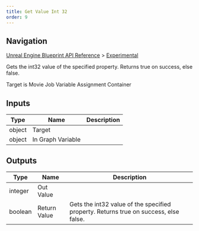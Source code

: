 ```yaml
---
title: Get Value Int 32
order: 9
---
```

## Navigation

[Unreal Engine Blueprint API Reference](https://dev.epicgames.com/documentation/en-us/unreal-engine/BlueprintAPI) > [Experimental](https://dev.epicgames.com/documentation/en-us/unreal-engine/BlueprintAPI/Experimental)

Gets the int32 value of the specified property. Returns true on success, else false.

Target is Movie Job Variable Assignment Container

## Inputs

| Type | Name | Description |
| --- | --- | --- |
| object | Target |  |
| object | In Graph Variable |  |

## Outputs

| Type | Name | Description |
| --- | --- | --- |
| integer | Out Value |  |
| boolean | Return Value | Gets the int32 value of the specified property. Returns true on success, else false. |
